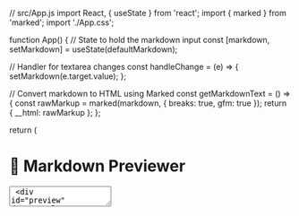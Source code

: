 // src/App.js
import React, { useState } from 'react';
import { marked } from 'marked';
import './App.css';

function App() {
  // State to hold the markdown input
  const [markdown, setMarkdown] = useState(defaultMarkdown);

  // Handler for textarea changes
  const handleChange = (e) => {
    setMarkdown(e.target.value);
  };

  // Convert markdown to HTML using Marked
  const getMarkdownText = () => {
    const rawMarkup = marked(markdown, { breaks: true, gfm: true });
    return { __html: rawMarkup };
  };

  return (
    <div className="App">
      <h1>📄 Markdown Previewer</h1>
      <div className="container">
        <textarea
          id="editor"
          value={markdown}
          onChange={handleChange}
          placeholder="Enter your markdown here..."
          aria-label="Markdown Editor"
        />
        <div
          id="preview"
          dangerouslySetInnerHTML={getMarkdownText()}
          aria-label="Markdown Preview"
        ></div>
      </div>
    </div>
  );
}

// Default markdown to fulfill User Story #5 and #6
const defaultMarkdown = `# Welcome to the Markdown Previewer!

## This is a sub-heading

### And here's some other cool stuff:

Here's some inline code: \`<div></div>\`

\`\`\`javascript
// This is a multi-line code block:
function greet(name) {
  return \`Hello, \${name}!\`;
}
\`\`\`

- And of course, there are lists.
  - Some are bulleted.
     - With different indentation levels.

> Block Quotes are awesome!

You can also add images:

![React Logo](https://upload.wikimedia.org/wikipedia/commons/a/a7/React-icon.svg)

**Bolded text** is also supported!
`;

export default App;
/* src/App.css */

.App {
  text-align: center;
  font-family: 'Segoe UI', Tahoma, Geneva, Verdana, sans-serif;
  background-color: #f0f0f0;
  min-height: 100vh;
  padding: 2rem;
}

h1 {
  margin-bottom: 2rem;
  color: #333;
}

.container {
  display: flex;
  flex-direction: row;
  justify-content: center;
  align-items: flex-start;
  gap: 2rem;
  max-width: 1200px;
  margin: 0 auto;
}

textarea#editor {
  width: 45%;
  height: 70vh;
  padding: 1rem;
  border: 2px solid #ccc;
  border-radius: 5px;
  resize: none;
  font-size: 1rem;
  font-family: 'Courier New', Courier, monospace;
}

#preview {
  width: 45%;
  height: 70vh;
  padding: 1rem;
  border: 2px solid #ccc;
  border-radius: 5px;
  background-color: #fff;
  overflow-y: auto;
  text-align: left;
}

#preview img {
  max-width: 100%;
  height: auto;
}

@media (max-width: 768px) {
  .container {
    flex-direction: column;
    align-items: center;
  }

  textarea#editor,
  #preview {
    width: 90%;
    height: 50vh;
  }
}
// src/index.js
import React from 'react';
import ReactDOM from 'react-dom';
import './index.css';
import App from './App';

// Render the App component into the root div
ReactDOM.render(
  <React.StrictMode>
    <App />
  </React.StrictMode>,
  document.getElementById('root')
);
/* src/index.css */

body {
  margin: 0;
  padding: 0;
  box-sizing: border-box;
}
{
  "name": "markdown-previewer",
  "version": "0.1.0",
  "private": true,
  "dependencies": {
    "marked": "^4.3.0",
    "react": "^17.0.2",
    "react-dom": "^17.0.2",
    "react-scripts": "5.0.1"
  },
  "scripts": {
    "start": "react-scripts start",
    "build": "react-scripts build",
    "test": "react-scripts test",
    "eject": "react-scripts eject"
  },
  "eslintConfig": {
    "extends": [
      "react-app",
      "react-app/jest"
    ]
  },
  "browserslist": {
    "production": [
      ">0.2%",
      "not dead",
      "not op_mini all"
    ],
    "development": [
      "last 1 chrome version",
      "last 1 firefox version",
      "last 1 safari version"
    ]
  }
}
{
  "name": "markdown-previewer",
  "version": "0.1.0",
  "private": true,
  "homepage": "https://<your-username>.github.io/markdown-previewer",
  "dependencies": {
    "marked": "^4.3.0",
    "react": "^17.0.2",
    "react-dom": "^17.0.2",
    "react-scripts": "5.0.1"
  },
  "devDependencies": {
    "gh-pages": "^4.0.0"
  },
  "scripts": {
    "start": "react-scripts start",
    "build": "react-scripts build",
    "predeploy": "npm run build",
    "deploy": "gh-pages -d build",
    "test": "react-scripts test",
    "eject": "react-scripts eject"
  },
  "eslintConfig": {
    "extends": [
      "react-app",
      "react-app/jest"
    ]
  },
  "browserslist": {
    "production": [
      ">0.2%",
      "not dead",
      "not op_mini all"
    ],
    "development": [
      "last 1 chrome version",
      "last 1 firefox version",
      "last 1 safari version"
    ]
  }
}
{
  "name": "markdown-previewer",
  "version": "0.1.0",
  "private": true,
  "homepage": "https://<your-username>.github.io/markdown-previewer",
  "dependencies": {
    "marked": "^4.3.0",
    "react": "^17.0.2",
    "react-dom": "^17.0.2",
    "react-scripts": "5.0.1"
  },
  "devDependencies": {
    "gh-pages": "^4.0.0"
  },
  "scripts": {
    "start": "react-scripts start",
    "build": "react-scripts build",
    "predeploy": "npm run build",
    "deploy": "gh-pages -d build",
    "test": "react-scripts test",
    "eject": "react-scripts eject"
  },
  "eslintConfig": {
    "extends": [
      "react-app",
      "react-app/jest"
    ]
  },
  "browserslist": {
    "production": [
      ">0.2%",
      "not dead",
      "not op_mini all"
    ],
    "development": [
      "last 1 chrome version",
      "last 1 firefox version",
      "last 1 safari version"
    ]
  }
}

